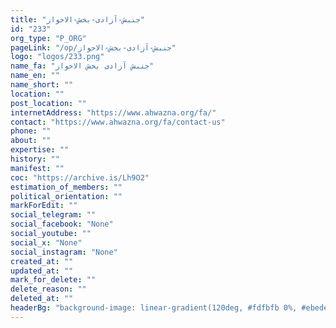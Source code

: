 ```yaml
---
title: "جنبش-آزادی-بخش-الاحواز"
id: "233"
org_type: "P_ORG"
pageLink: "/op/جنبش-آزادی-بخش-الاحواز"
logo: "logos/233.png"
name_fa: "جنبش آزادی بخش الاحواز"
name_en: ""
name_short: ""
location: ""
post_location: ""
internetAddress: "https://www.ahwazna.org/fa/"
contact: "https://www.ahwazna.org/fa/contact-us"
phone: ""
about: ""
expertise: ""
history: ""
manifest: ""
coc: "https://archive.is/Lh9O2"
estimation_of_members: ""
political_orientation: ""
markForEdit: ""
social_telegram: ""
social_facebook: "None"
social_youtube: ""
social_x: "None"
social_instagram: "None"
created_at: ""
updated_at: ""
mark_for_delete: ""
delete_reason: ""
deleted_at: ""
headerBg: "background-image: linear-gradient(120deg, #fdfbfb 0%, #ebedee 100%);"
---
```

